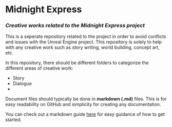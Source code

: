 # Midnight Express
### *Creative works related to the Midnight Express project*
This is a seperate repository related to the project in order to avoid conflicts and issues with the Unreal Engine project. This repository is solely to help with any creative work such as story writing, world building, concept art, etc.

In this repository, there should be different folders to categorize the different areas of creative work:
- Story
- Dialogue
- 

Document files should typically be done in __**markdown (.md)**__ files. This is for easy readability on GitHub and simplicity for creating any documentation.

You can check out a markdown guide [here](https://medium.com/analytics-vidhya/writing-github-readme-e593f278a796) for easy guidance of how to get started.
